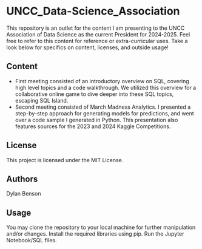 # UNCC_Data-Science_Association
This repository is an outlet for the content I am presenting to the UNCC Association of Data Science as the current President for 2024-2025. Feel free to refer to this content for reference or extra-curricular uses. Take a look below for specifics on content, licenses, and outside usage!

## Content
- First meeting consisted of an introductory overview on SQL, covering high level topics and a code walkthrough. We utilized this overview for a collaborative online game to dive deeper into these SQL topics, escaping SQL Island.
- Second meeting consisted of March Madness Analytics. I presented a step-by-step approach for generating models for predictions, and went over a code sample I generated in Python. This presentation also features sources for the 2023 and 2024 Kaggle Competitions.
  
## License
This project is licensed under the MIT License.

## Authors
Dylan Benson

## Usage
You may clone the repository to your local machine for further manipulation and/or changes. Install the required libraries using pip. Run the Jupyter Notebook/SQL files.
